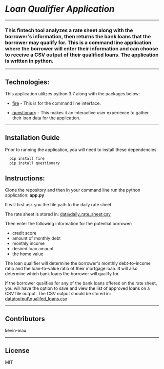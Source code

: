# *Loan Qualifier Application*
---
### This fintech tool analyzes a rate sheet along with the borrower's information, then returns the bank loans that the borrower may qualify for.    This is a command line application where the borrower will enter their information and can choose to receive a CSV output of their qualified loans.    The application is written in python. 
---
## Technologies:

This application utilizes python 3.7 along with the packages below:

* [fire](https://github.com/google/python-fire) - This is for the command line interface.

* [questionary](https://github.com/tmbo/questionary) - This makes it an interactive user experience to gather their loan data for the application.
---
## Installation Guide

Prior to running the application, you will need to install these dependencies:

```python
  pip install fire
  pip install questionary
```

## Instructions:

Clone the repository and then in your command line run the python application: **app.py**

It will first ask you the file path to the daily rate sheet.

The rate sheet is stored in: [data\daily_rate_sheet.csv](https://github.com/kevin-mau/qualifier/blob/main/data/daily_rate_sheet.csv)

Then enter the following information for the potential borrower:

* credit score
* amount of monthly debt
* monthly income
* desired loan amount
* the home value

The loan qualifier will determine the borrower's monthly debt-to-income ratio and the loan-to-value ratio of their mortgage loan.  It will also determine which bank loans the borrower will qualify for.  

If the borrower qualifies for any of the bank loans offered on the rate sheet, you will have the option to save and view the list of approved loans on a CSV file output.  The CSV output should be stored in: [data\output\qualifed_loans.csv](https://github.com/kevin-mau/qualifier/blob/main/data/output/qualifying_loans.csv)

---

## Contributors

kevin-mau

---

## License

MIT